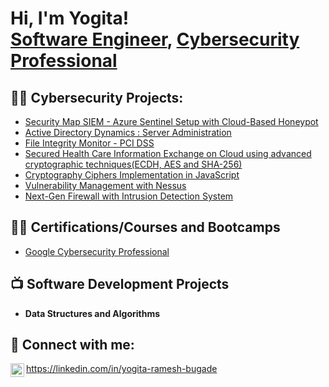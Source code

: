 <h1>Hi, I'm Yogita! <br/><a href="https://github.com/yogita-bugade">Software Engineer</a>, <a href="https://www.linkedin.com/in/yogita-ramesh-bugade/">Cybersecurity Professional</a></h1>

<h2>👨‍💻 Cybersecurity Projects:</h2>

  - [Security Map SIEM - Azure Sentinel Setup with Cloud-Based Honeypot](https://github.com/yogita-bugade/World-Map-SIEM-Azure-Sentinel)
  - [Active Directory Dynamics : Server Administration](https://github.com/yogita-bugade/Active-Directory-Dynamics-Server-Administration)
  - [File Integrity Monitor - PCI DSS](https://github.com/yogita-bugade/File-Integrity-Monitor-PCI-DSS)
  - [Secured Health Care Information Exchange on Cloud using advanced cryptographic techniques(ECDH, AES and SHA-256)](https://github.com/yogita-bugade/Secured-Secured-Health-Care-Information-Exchange-on-Cloud-Using-AES-and-SHA-3-Algorithms)
  - [Cryptography Ciphers Implementation in JavaScript](https://github.com/yogita-bugade/Cryptography-Ciphers-Implementation-in-JavaScript)
  - [Vulnerability Management with Nessus](https://github.com/yogita-bugade/Vulnerability-Management-with-Nessus)
  - [Next-Gen Firewall with Intrusion Detection System](https://github.com/yogita-bugade/Next-Gen-Firewall-with-Intrusion-Detection-System)

 

<h2>👨‍💻 Certifications/Courses and Bootcamps</h2>

  - [Google Cybersecurity Professional](https://www.coursera.org/account/accomplishments/professional-cert/EZSUH5GSU69X)

<h2>📺 Software Development Projects</h2>

- <b>Data Structures and Algorithms</b>

<h2> 🤳 Connect with me:</h2>

<img align="left" alt="JoshMadakor | LinkedIn" width="22px" src="https://i.imgur.com/T5cWRaP.png" />https://linkedin.com/in/yogita-ramesh-bugade

<!--
**joshmadakor1/joshmadakor1** is a ✨ _special_ ✨ repository because its `README.md` (this file) appears on your GitHub profile.

Here are some ideas to get you started:

- 🔭 I’m currently working on ...
- 🌱 I’m currently learning ...
- 👯 I’m looking to collaborate on ...
- 🤔 I’m looking for help with ...
- 💬 Ask me about ...
- 📫 How to reach me: ...
- 😄 Pronouns: ...
- ⚡ Fun fact: ...
-->
